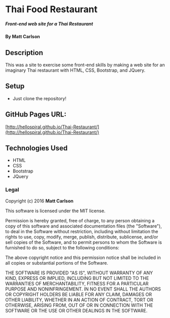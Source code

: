 # Thai Food Restaurant

##### Front-end web site for a Thai Restaurant

#### By **Matt Carlson**

## Description

This was a site to exercise some front-end skills by making a web site for an imaginary Thai restaurant with HTML, CSS, Bootstrap, and JQuery.

## Setup

* Just clone the repository!

## GitHub Pages URL:

[http://hellospiral.github.io/Thai-Restaurant/](http://hellospiral.github.io/Thai-Restaurant/)

## Technologies Used

* HTML
* CSS
* Bootstrap
* JQuery


### Legal



Copyright (c) 2016 **Matt Carlson**

This software is licensed under the MIT license.

Permission is hereby granted, free of charge, to any person obtaining a copy
of this software and associated documentation files (the "Software"), to deal
in the Software without restriction, including without limitation the rights
to use, copy, modify, merge, publish, distribute, sublicense, and/or sell
copies of the Software, and to permit persons to whom the Software is
furnished to do so, subject to the following conditions:

The above copyright notice and this permission notice shall be included in
all copies or substantial portions of the Software.

THE SOFTWARE IS PROVIDED "AS IS", WITHOUT WARRANTY OF ANY KIND, EXPRESS OR
IMPLIED, INCLUDING BUT NOT LIMITED TO THE WARRANTIES OF MERCHANTABILITY,
FITNESS FOR A PARTICULAR PURPOSE AND NONINFRINGEMENT. IN NO EVENT SHALL THE
AUTHORS OR COPYRIGHT HOLDERS BE LIABLE FOR ANY CLAIM, DAMAGES OR OTHER
LIABILITY, WHETHER IN AN ACTION OF CONTRACT, TORT OR OTHERWISE, ARISING FROM,
OUT OF OR IN CONNECTION WITH THE SOFTWARE OR THE USE OR OTHER DEALINGS IN
THE SOFTWARE.

